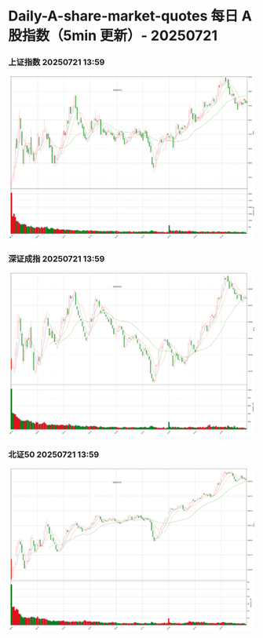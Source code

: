 
# Daily-A-share-market-quotes 每日 A 股指数（5min 更新）- 20250721

### 上证指数 20250721 13:59
![](./fig/2025/7/20250721-sh000001.png)

### 深证成指 20250721 13:59
![](./fig/2025/7/20250721-sz399001.png)

### 北证50 20250721 13:59
![](./fig/2025/7/20250721-bj899050.png)
